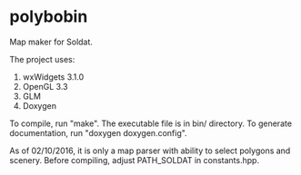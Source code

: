 # polybobin
Map maker for Soldat.

The project uses:
1) wxWidgets 3.1.0
2) OpenGL 3.3
3) GLM
4) Doxygen

To compile, run "make". The executable file is in bin/ directory.
To generate documentation, run "doxygen doxygen.config".

As of 02/10/2016, it is only a map parser with ability to select polygons and scenery.
Before compiling, adjust PATH_SOLDAT in constants.hpp.
